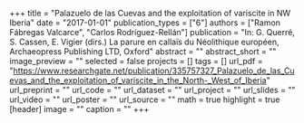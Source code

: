 +++
title = "Palazuelo de las Cuevas and the exploitation of variscite in NW Iberia"
date = "2017-01-01"
publication_types = ["6"]
authors = ["Ramon Fábregas Valcarce", "Carlos Rodríguez-Rellán"]
publication = "In: G. Querré, S. Cassen, E. Vigier (dirs.) La parure en callaïs du Néolithique européen, Archaeopress Publishing LTD, Oxford"
abstract = ""
abstract_short = ""
image_preview = ""
selected = false
projects = []
tags = []
url_pdf = "https://www.researchgate.net/publication/335757327_Palazuelo_de_las_Cuevas_and_the_exploitation_of_variscite_in_the_North-_West_of_Iberia"
url_preprint = ""
url_code = ""
url_dataset = ""
url_project = ""
url_slides = ""
url_video = ""
url_poster = ""
url_source = ""
math = true
highlight = true
[header]
image = ""
caption = ""
+++
